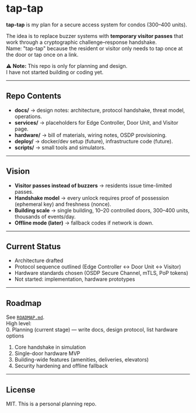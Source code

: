 # tap-tap

**tap-tap** is my plan for a secure access system for condos (300–400 units).  

The idea is to replace buzzer systems with **temporary visitor passes** that work through a cryptographic challenge–response handshake.  
Name: "tap-tap" because the resident or visitor only needs to tap once at the door or tap once on a link.

⚠️ **Note:** This repo is only for planning and design.  
I have not started building or coding yet.

---

## Repo Contents
- **docs/** → design notes: architecture, protocol handshake, threat model, operations.  
- **services/** → placeholders for Edge Controller, Door Unit, and Visitor page.  
- **hardware/** → bill of materials, wiring notes, OSDP provisioning.  
- **deploy/** → docker/dev setup (future), infrastructure code (future).  
- **scripts/** → small tools and simulators.  

---

## Vision
- **Visitor passes instead of buzzers** → residents issue time-limited passes.  
- **Handshake model** → every unlock requires proof of possession (ephemeral key) and freshness (nonce).  
- **Building scale** → single building, 10–20 controlled doors, 300–400 units, thousands of events/day.  
- **Offline mode (later)** → fallback codes if network is down.  

---

## Current Status
- Architecture drafted  
- Protocol sequence outlined (Edge Controller ↔ Door Unit ↔ Visitor)  
- Hardware standards chosen (OSDP Secure Channel, mTLS, PoP tokens)  
- Not started: implementation, hardware prototypes  

---

## Roadmap
See [`ROADMAP.md`](./ROADMAP.md).  
High level:  
0. Planning (current stage) — write docs, design protocol, list hardware options  
1. Core handshake in simulation  
2. Single-door hardware MVP  
3. Building-wide features (amenities, deliveries, elevators)  
4. Security hardening and offline fallback  

---

## License
MIT. This is a personal planning repo.

